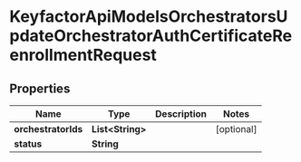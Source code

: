 

# KeyfactorApiModelsOrchestratorsUpdateOrchestratorAuthCertificateReenrollmentRequest


## Properties

| Name | Type | Description | Notes |
|------------ | ------------- | ------------- | -------------|
|**orchestratorIds** | **List&lt;String&gt;** |  |  [optional] |
|**status** | **String** |  |  |



